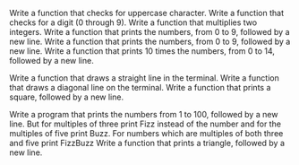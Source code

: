 Write a function that checks for uppercase character.
Write a function that checks for a digit (0 through 9).
Write a function that multiplies two integers.
Write a function that prints the numbers, from 0 to 9, followed by a new line.
Write a function that prints the numbers, from 0 to 9, followed by a new line.
Write a function that prints 10 times the numbers, from 0 to 14, followed by a new line.

Write a function that draws a straight line in the terminal.
Write a function that draws a diagonal line on the terminal.
Write a function that prints a square, followed by a new line.

Write a program that prints the numbers from 1 to 100, followed by a new line. But for multiples of three print Fizz instead of the number and for the multiples of five print Buzz. For numbers which are multiples of both three and five print FizzBuzz
Write a function that prints a triangle, followed by a new line.


